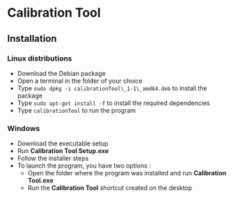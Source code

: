 # Calibration Tool

## Installation

### Linux distributions

- Download the Debian package
- Open a terminal in the folder of your choice
- Type ``sudo dpkg -i calibrationTool\_1-1\_amd64.deb`` to install the package
- Type ``sudo apt-get install -f`` to install the required dependencies
- Type ``calibrationTool`` to run the program

### Windows
- Download the executable setup
- Run **Calibration Tool Setup.exe**
- Follow the installer steps
- To launch the program, you have two options :
  - Open the folder where the program was installed and run **Calibration Tool.exe**
  - Run the **Calibration Tool** shortcut created on the desktop
